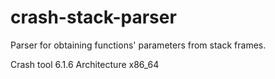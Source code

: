 crash-stack-parser
==================

Parser for obtaining functions' parameters from stack frames.

Crash tool 6.1.6
Architecture x86_64
